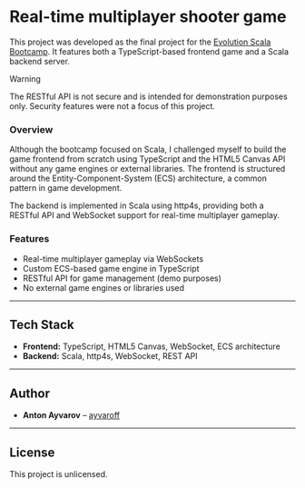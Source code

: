 # Real-time multiplayer shooter game

This project was developed as the final project for the [Evolution Scala Bootcamp](https://github.com/evolution-gaming/scala-bootcamp). It features both a TypeScript-based frontend game and a Scala backend server.

> [!WARNING]
> The RESTful API is not secure and is intended for demonstration purposes only. Security features were not a focus of this project.

### Overview

Although the bootcamp focused on Scala, I challenged myself to build the game frontend from scratch using TypeScript and the HTML5 Canvas API without any game engines or external libraries. The frontend is structured around the Entity-Component-System (ECS) architecture, a common pattern in game development.

The backend is implemented in Scala using http4s, providing both a RESTful API and WebSocket support for real-time multiplayer gameplay.

### Features

- Real-time multiplayer gameplay via WebSockets
- Custom ECS-based game engine in TypeScript
- RESTful API for game management (demo purposes)
- No external game engines or libraries used

---

## Tech Stack

- **Frontend:** TypeScript, HTML5 Canvas, WebSocket, ECS architecture
- **Backend:** Scala, http4s, WebSocket, REST API

---

## Author

- **Anton Ayvarov** – [ayvaroff](https://github.com/ayvaroff)

---

## License

This project is unlicensed.
